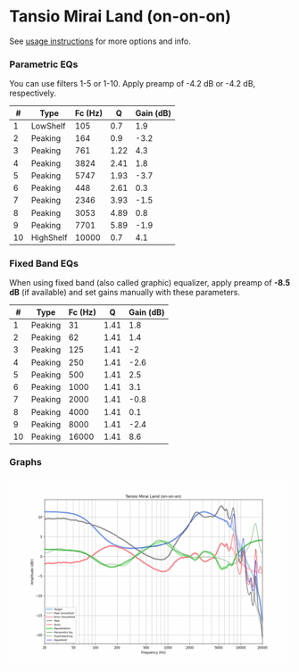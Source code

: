 # Tansio Mirai Land (on-on-on)
See [usage instructions](https://github.com/jaakkopasanen/AutoEq#usage) for more options and info.

### Parametric EQs
You can use filters 1-5 or 1-10. Apply preamp of -4.2 dB or -4.2 dB, respectively.

|   # | Type      |   Fc (Hz) |    Q |   Gain (dB) |
|-----|-----------|-----------|------|-------------|
|   1 | LowShelf  |       105 | 0.7  |         1.9 |
|   2 | Peaking   |       164 | 0.9  |        -3.2 |
|   3 | Peaking   |       761 | 1.22 |         4.3 |
|   4 | Peaking   |      3824 | 2.41 |         1.8 |
|   5 | Peaking   |      5747 | 1.93 |        -3.7 |
|   6 | Peaking   |       448 | 2.61 |         0.3 |
|   7 | Peaking   |      2346 | 3.93 |        -1.5 |
|   8 | Peaking   |      3053 | 4.89 |         0.8 |
|   9 | Peaking   |      7701 | 5.89 |        -1.9 |
|  10 | HighShelf |     10000 | 0.7  |         4.1 |

### Fixed Band EQs
When using fixed band (also called graphic) equalizer, apply preamp of **-8.5 dB** (if available) and set gains manually with these parameters.

|   # | Type    |   Fc (Hz) |    Q |   Gain (dB) |
|-----|---------|-----------|------|-------------|
|   1 | Peaking |        31 | 1.41 |         1.8 |
|   2 | Peaking |        62 | 1.41 |         1.4 |
|   3 | Peaking |       125 | 1.41 |        -2   |
|   4 | Peaking |       250 | 1.41 |        -2.6 |
|   5 | Peaking |       500 | 1.41 |         2.5 |
|   6 | Peaking |      1000 | 1.41 |         3.1 |
|   7 | Peaking |      2000 | 1.41 |        -0.8 |
|   8 | Peaking |      4000 | 1.41 |         0.1 |
|   9 | Peaking |      8000 | 1.41 |        -2.4 |
|  10 | Peaking |     16000 | 1.41 |         8.6 |

### Graphs
![](./Tansio%20Mirai%20Land%20(on-on-on).png)
